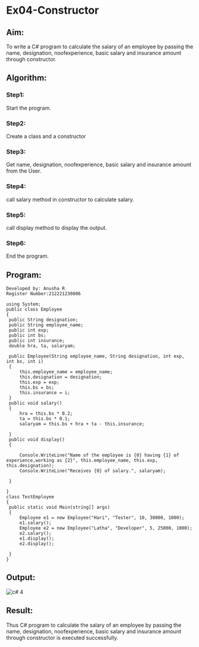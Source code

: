 # Ex04-Constructor
## Aim:
 To write a C# program to calculate the salary of an employee by passing the name, designation, noofexperience, basic salary and insurance amount through constructor.
 
 ## Algorithm:
### Step1:
Start the program.

### Step2:
Create a class and a constructor

### Step3:
Get name, designation, noofexperience, basic salary and insurance amount from the User.

### Step4:
call salary method in constructor to calculate salary.

### Step5:
call display method to display the output.

### Step6:
End the program.

 ## Program:
 ~~~
 Developed by: Anusha R
 Register Number:212221230006
 ~~~
 ~~~
 using System;
public class Employee
{
  public String designation;
  public String employee_name;
  public int exp;
  public int bs;
  public int insurance;
  double hra, ta, salaryam;

  public Employee(String employee_name, String designation, int exp, int bs, int i)
  {
      this.employee_name = employee_name;
      this.designation = designation;
      this.exp = exp;
      this.bs = bs;
      this.insurance = i;
  }
  public void salary()
  {
      hra = this.bs * 0.2;
      ta = this.bs * 0.1;
      salaryam = this.bs + hra + ta - this.insurance;

  }
  public void display()
  {

      Console.WriteLine("Name of the employee is {0} having {1} of experience,working as {2}", this.employee_name, this.exp, this.designation);
      Console.WriteLine("Receives {0} of salary.", salaryam);

  }

}
class TestEmployee
{
  public static void Main(string[] args)
  {
      Employee e1 = new Employee("Hari", "Tester", 10, 30000, 1000);
      e1.salary();
      Employee e2 = new Employee("Latha", "Developer", 5, 25000, 1000);
      e2.salary();
      e1.display();
      e2.display();

  }
}
 ~~~
 
 ## Output:
 
 ![c# 4](https://github.com/Anusha-Rajarajan/Ex04-Constructor/assets/93427472/b1883633-ca24-4b44-99ba-a5ef416de3b2)

 ## Result:
 Thus C# program to calculate the salary of an employee by passing the name, designation, noofexperience, basic salary and insurance amount through constructor is executed successfully.

